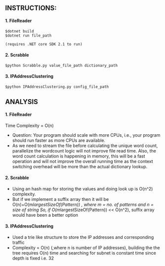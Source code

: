 ## INSTRUCTIONS:

#### 1. FileReader
    $dotnet build
    $dotnet run file_path

    (requires .NET core SDK 2.1 to run)

#### 2. Scrabble
    $python Scrabble.py value_file_path dictionary_path

#### 3. IPAddressClustering
    $python IPAddressClustering.py config_file_path


## ANALYSIS

#### 1. FileReader
Time Complexity = O(n)

- Question: Your program should scale with more CPUs, i.e., your program should run faster as more CPUs are available.
- As we need to stream the file before calculating the unique word count, parallelize the wordcount logic will not improve file read time. Also, the word count calculation is happening in memory, this will be a fast operation and will not improve the overall running time as the context switching overhead will be more than the actual dictionary lookup. 

#### 2. Scrabble
- Using an hash map for storing the values and doing look up is O(n^2) complexity.
- But if we implement a suffix array then it will be O(n)+O(m*largestSizeOf(Pattern)) , where m = no. of patterns and n = size of string
So, if O(m*largestSizeOf(Pattern)) << O(n^2), suffix array would have been a better option

#### 3. IPAddressClustering
- Used a trie like structure to store the IP addresses and corresponding traffic
- Complexity = O(n) (,where n is number of IP addresses), building the the tree requires O(n) time and searching for subnet is constant time since depth is fixed i.e. 32


